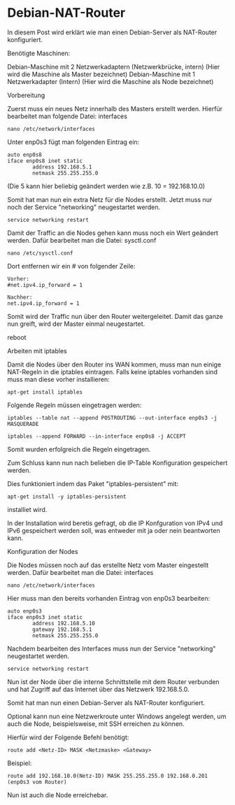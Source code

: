 # Debian-NAT-Router

In diesem Post wird erklärt wie man einen Debian-Server als NAT-Router konfiguriert.

 

Benötigte Maschinen:

Debian-Maschine mit 2 Netzwerkadaptern (Netzwerkbrücke, intern) (Hier wird die Maschine als Master bezeichnet)
Debian-Maschine mit 1 Netzwerkadapter (Intern) (Hier wird die Maschine als Node bezeichnet)
 

Vorbereitung

Zuerst muss ein neues Netz innerhalb des Masters erstellt werden. Hierfür bearbeitet man folgende Datei: interfaces

```nano /etc/network/interfaces```
 

Unter enp0s3 fügt man folgenden Eintrag ein:

```
auto enp0s8
iface enp0s8 inet static
		address 192.168.5.1
		netmask 255.255.255.0
```
(Die 5 kann hier beliebig geändert werden wie z.B. 10 = 192.168.10.0)

Somit hat man nun ein extra Netz für die Nodes erstellt. Jetzt muss nur noch der Service "networking" neugestartet werden.
```
service networking restart
```

Damit der Traffic an die Nodes gehen kann muss noch ein Wert geändert werden. Dafür bearbeitet man die Datei: sysctl.conf
```
nano /etc/sysctl.conf
```

Dort entfernen wir ein # von folgender Zeile:
```
Vorher:
#net.ipv4.ip_forward = 1

Nachher:
net.ipv4.ip_forward = 1
```

Somit wird der Traffic nun über den Router weitergeleitet. Damit das ganze nun greift, wird der Master einmal neugestartet.

reboot
 

Arbeiten mit iptables

Damit die Nodes über den Router ins WAN kommen, muss man nun einige NAT-Regeln in die iptables eintragen. Falls keine iptables vorhanden sind muss man diese vorher installieren:
```
apt-get install iptables
 ```

Folgende Regeln müssen eingetragen werden:
```
iptables --table nat --append POSTROUTING --out-interface enp0s3 -j MASQUERADE
```
```
iptables --append FORWARD --in-interface enp0s8 -j ACCEPT
```
Somit wurden erfolgreich die Regeln eingetragen.

 

Zum Schluss kann nun nach belieben die IP-Table Konfiguration gespeichert werden.

Dies funktioniert indem das Paket "iptables-persistent" mit:
```
apt-get install -y iptables-persistent
```
installiet wird.

 

In der Installation wird beretis gefragt, ob die IP Konfguration von IPv4 und IPv6 gespeichert werden soll, was entweder mit ja oder nein beantworten kann.

 

Konfiguration der Nodes

Die Nodes müssen noch auf das erstellte Netz vom Master eingestellt werden. Dafür bearbeitet man die Datei: interfaces
```
nano /etc/network/interfaces
```

Hier muss man den bereits vorhanden Eintrag von enp0s3 bearbeiten:
```
auto enp0s3
iface enp0s3 inet static
		address 192.168.5.10
		gateway 192.168.5.1
		netmask 255.255.255.0
```

Nachdem bearbeiten des Interfaces muss nun der Service "networking" neugestartet werden.
```
service networking restart
```

Nun ist der Node über die interne Schnittstelle mit dem Router verbunden und hat Zugriff auf das Internet über das Netzwerk 192.168.5.0.

Somit hat man nun einen Debian-Server als NAT-Router konfiguriert.

 

Optional kann nun eine Netzwerkroute unter Windows angelegt werden, um auch die Node, beispielsweise, mit SSH erreichen zu können.

Hierfür wird der Folgende Befehl benötigt:
```
route add <Netz-ID> MASK <Netzmaske> <Gateway>
```

Beispiel:
```
route add 192.168.10.0(Netz-ID) MASK 255.255.255.0 192.168.0.201 (enp0s3 vom Router)
```

Nun ist auch die Node erreichebar.
